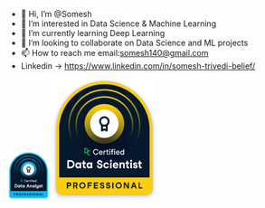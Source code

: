 - 👋 Hi, I’m @Somesh
- 👀 I’m interested in Data Science & Machine Learning
- 🌱 I’m currently learning Deep Learning
- 💞️ I’m looking to collaborate on Data Science and ML projects
- 📫 How to reach me email:somesh140@gmail.com
- Linkedin -> https://www.linkedin.com/in/somesh-trivedi-belief/

![alt test](https://github.com/Somesh140/Somesh140/blob/main/data_analyst_professional_badge.png) ![alt text](https://github.com/Somesh140/Somesh140/blob/main/data_scientist_professional_badge.png)

<!---
Somesh140/Somesh140 is a ✨ special ✨ repository because its `README.md` (this file) appears on your GitHub profile.
You can click the Preview link to take a look at your changes.
--->
